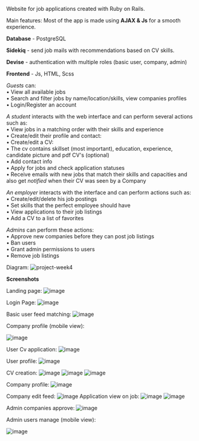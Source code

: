 Website for job applications created with Ruby on Rails.

Main features:
Most of the app is made using **AJAX & Js** for a smooth experience.


**Database** - PostgreSQL


**Sidekiq** - send job mails with recommendations based on CV skills.


**Devise** - authentication with multiple roles (basic user, company, admin)


**Frontend** - Js, HTML, Scss


_Guests_ can:    
• View all available jobs    
• Search and filter jobs by name/location/skills, view companies profiles    
• Login/Register an account    
    
_A student_ interacts with the web interface and can perform several actions such as:        
• View jobs in a matching order with their skills and experience     
• Create/edit their profile and contact:     
• Create/edit a CV:     
  • The cv contains skillset (most important), education, experience, candidate picture and pdf CV's (optional)     
• Add contact info     
• Apply for jobs and check application statuses     
• Receive emails with new jobs that match their skills and capacities and also get _notified_ when their CV was seen by a Company     
   
_An employer_ interacts with the interface and can perform actions such as:    
• Create/edit/delete his job postings     
• Set skills that the perfect employee should have    
• View applications to their job listings     
• Add a CV to a list of favorites     
    
_Admins_ can perform these actions:   
• Approve new companies before they can post job listings     
• Ban users     
• Grant admin permissions to users     
• Remove job listings     


Diagram:
![project-week4](https://github.com/borsadavid/WebApp---Sem3/assets/117517496/6a9b9dbb-b124-414b-af22-f5be9f936acc)


**Screenshots**

Landing page:
![image](https://github.com/borsadavid/WebApp---Sem3/assets/117517496/9bac97a9-f520-48f8-b3a3-30223a7da0c4)


Login Page:
![image](https://github.com/borsadavid/WebApp---Sem3/assets/117517496/7e943ec1-6aec-43ac-b22c-01aedb18ea50)


Basic user feed matching:
![image](https://github.com/borsadavid/WebApp---Sem3/assets/117517496/d8be27fc-596a-438e-bed4-3c4328103768)

Company profile (mobile view):

![image](https://github.com/borsadavid/WebApp---Sem3/assets/117517496/c3566e0b-fc67-4311-9f3a-687c1f2231d0)


User Cv application:
![image](https://github.com/borsadavid/WebApp---Sem3/assets/117517496/b7336313-5a8b-4cf3-94de-0d6dfbccebaa)


User profile:
![image](https://github.com/borsadavid/WebApp---Sem3/assets/117517496/0754d6db-f393-4e3b-9629-859ad1821e18)

CV creation:
![image](https://github.com/borsadavid/WebApp---Sem3/assets/117517496/3a3f7c87-feba-4d82-b04b-dd59694df592)
![image](https://github.com/borsadavid/WebApp---Sem3/assets/117517496/91e91d7c-ab5e-462e-a6df-2a83a13d83e3)
![image](https://github.com/borsadavid/WebApp---Sem3/assets/117517496/7a40cc6c-3ab6-4b8b-8c8e-5186a4bf251a)

Company profile:
![image](https://github.com/borsadavid/WebApp---Sem3/assets/117517496/9691e0a7-7291-46c3-b5d5-e94077118df8)

Company edit feed:
![image](https://github.com/borsadavid/WebApp---Sem3/assets/117517496/0342530e-63d0-4bdc-86af-f58f18425e0e)
Application view on job:
![image](https://github.com/borsadavid/WebApp---Sem3/assets/117517496/16a7ac46-8327-44b5-af09-ca4d0127f787)
![image](https://github.com/borsadavid/WebApp---Sem3/assets/117517496/9a7cf0ae-a8f1-424b-930a-0c688835b244)


Admin companies approve:
![image](https://github.com/borsadavid/WebApp---Sem3/assets/117517496/b56b9717-b10c-4a71-a978-6183547025ad)

Admin users manage (mobile view):

![image](https://github.com/borsadavid/WebApp---Sem3/assets/117517496/f19be32d-cae0-4016-8956-186ff54b6f11)







  
